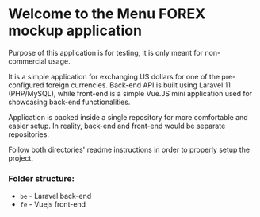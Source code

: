 # Welcome to the Menu FOREX mockup application

Purpose of this application is for testing, it is only meant for non-commercial usage.

It is a simple application for exchanging US dollars for one of the pre-configured foreign currencies.
Back-end API is built using Laravel 11 (PHP/MySQL), while front-end is a simple Vue.JS mini application used for showcasing back-end
functionalities.

Application is packed inside a single repository for more comfortable and easier setup.
In reality, back-end and front-end would be separate repositories.

Follow both directories' readme instructions in order to properly setup the project.

### Folder structure:
- `be` - Laravel back-end
- `fe` - Vuejs front-end

